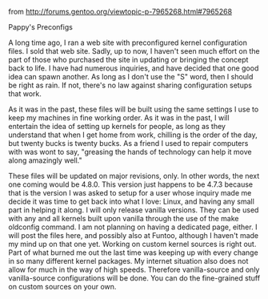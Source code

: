 from http://forums.gentoo.org/viewtopic-p-7965268.html#7965268

Pappy's Preconfigs

A long time ago, I ran a web site with preconfigured kernel configuration files. I sold that web site. Sadly, up to now, I haven't seen much effort on the part of those who purchased the site in updating or bringing the concept back to life. I have had numerous inquiries, and have decided that one good idea can spawn another. As long as I don't use the "S" word, then I should be right as rain. If not, there's no law against sharing configuration setups that work. 

As it was in the past, these files will be built using the same settings I use to keep my machines in fine working order. As it was in the past, I will entertain the idea of setting up kernels for people, as long as they understand that when I get home from work, chilling is the order of the day, but twenty bucks is twenty bucks. As a friend I used to repair computers with was wont to say, "greasing the hands of technology can help it move along amazingly well." 

These files will be updated on major revisions, only. In other words, the next one coming would be 4.8.0. This version just happens to be 4.7.3 because that is the version I was asked to setup for a user whose inquiry made me decide it was time to get back into what I love: Linux, and having any small part in helping it along. I will only release vanilla versions. They can be used with any and all kernels built upon vanilla through the use of the make oldconfig command. I am not planning on having a dedicated page, either. I will post the files here, and possibly also at Funtoo, although I haven't made my mind up on that one yet. Working on custom kernel sources is right out. Part of what burned me out the last time was keeping up with every change in so many different kernel packages. My internet situation also does not allow for much in the way of high speeds. Therefore vanilla-source and only vanilla-source configurations will be done. You can do the fine-grained stuff on custom sources on your own.
